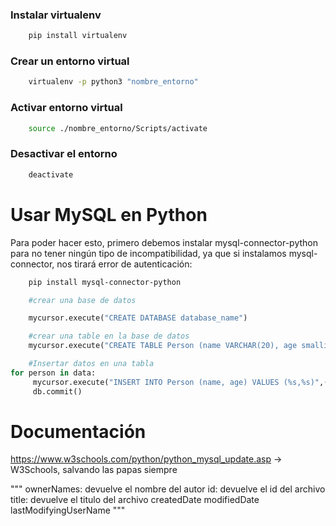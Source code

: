 ### Instalar virtualenv
```sh
    pip install virtualenv
```

### Crear un entorno virtual

```bash
    virtualenv -p python3 "nombre_entorno"
```

### Activar entorno virtual

```bash
    source ./nombre_entorno/Scripts/activate
```

### Desactivar el entorno

```bash
    deactivate
```

# Usar MySQL en Python

Para poder hacer esto, primero debemos instalar mysql-connector-python para no tener ningún tipo de incompatibilidad, ya que si instalamos mysql-connector, nos tirará error de autenticación:

```sh
    pip install mysql-connector-python
```
```python
    #crear una base de datos

    mycursor.execute("CREATE DATABASE database_name")

    #crear una table en la base de datos
    mycursor.execute("CREATE TABLE Person (name VARCHAR(20), age smallint UNSIGNED, personID int PRIMARY KEY AUTO_INCREMENT)")
 ```

``` python 
    #Insertar datos en una tabla 
for person in data:
     mycursor.execute("INSERT INTO Person (name, age) VALUES (%s,%s)",(person["nombre"], person["edad"]))
     db.commit()
```

# Documentación

https://www.w3schools.com/python/python_mysql_update.asp -> W3Schools, salvando las papas siempre


"""
    ownerNames: devuelve el nombre del autor
    id: devuelve el id del archivo
    title: devuelve el titulo del archivo
    createdDate
    modifiedDate
    lastModifyingUserName
"""